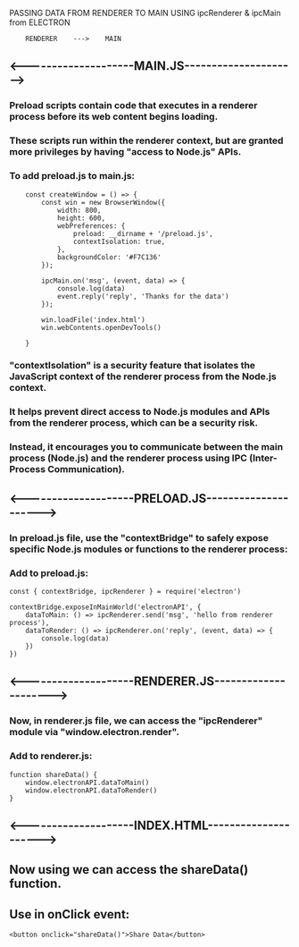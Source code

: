 PASSING DATA FROM RENDERER TO MAIN USING ipcRenderer & ipcMain from ELECTRON

        RENDERER    --->    MAIN


##  <--------------------MAIN.JS--------------------->

### Preload scripts contain code that executes in a renderer process before its web content begins loading. 

### These scripts run within the renderer context, but are granted more privileges by having "access to Node.js" APIs.

### To add preload.js to main.js:
        const createWindow = () => {
            const win = new BrowserWindow({
                width: 800,
                height: 600,
                webPreferences: {
                    preload: __dirname + '/preload.js',
                    contextIsolation: true,
                },
                backgroundColor: '#F7C136'
            });
        
            ipcMain.on('msg', (event, data) => {
                console.log(data)
                event.reply('reply', 'Thanks for the data')
            });
        
            win.loadFile('index.html')
            win.webContents.openDevTools()
        
        }

### "contextIsolation" is a security feature that isolates the JavaScript context of the renderer process from the Node.js context. 

### It helps prevent direct access to Node.js modules and APIs from the renderer process, which can be a security risk. 

### Instead, it encourages you to communicate between the main process (Node.js) and the renderer process using IPC (Inter-Process Communication).


##  <--------------------PRELOAD.JS--------------------->

###  In preload.js file, use the "contextBridge" to safely expose specific Node.js modules or functions to the renderer process:

### Add to preload.js:

    const { contextBridge, ipcRenderer } = require('electron')

    contextBridge.exposeInMainWorld('electronAPI', {
        dataToMain: () => ipcRenderer.send('msg', 'hello from renderer process'),
        dataToRender: () => ipcRenderer.on('reply', (event, data) => {
            console.log(data)
        })
    })


##  <--------------------RENDERER.JS--------------------->

### Now, in renderer.js file, we can access the "ipcRenderer" module via "window.electron.render".

### Add to renderer.js:

    function shareData() {
        window.electronAPI.dataToMain()
        window.electronAPI.dataToRender()
    }


##  <--------------------INDEX.HTML--------------------->

## Now using <script src="./renderer.js"></script> we can access the shareData() function.

## Use in onClick event:

    <button onclick="shareData()">Share Data</button>
